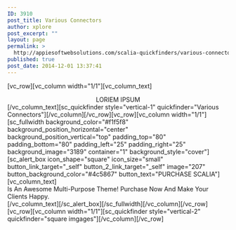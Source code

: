 ```yaml
---
ID: 3910
post_title: Various Connectors
author: xplore
post_excerpt: ""
layout: page
permalink: >
  http://appiesoftwebsolutions.com/scalia-quickfinders/various-connectors/
published: true
post_date: 2014-12-01 13:37:41
---
```

[vc_row][vc_column width="1/1"][vc_column_text]
<div class="title-h3" style="text-align: center;">LORIEM IPSUM</div>
[/vc_column_text][sc_quickfinder style="vertical-1" quickfinder="Various Connectors"][/vc_column][/vc_row][vc_row][vc_column width="1/1"][sc_fullwidth background_color="#f1f5f8" background_position_horizontal="center" background_position_vertical="top" padding_top="80" padding_bottom="80" padding_left="25" padding_right="25" background_image="3189" container="1" background_style="cover"][sc_alert_box icon_shape="square" icon_size="small" button_link_target="_self" button_2_link_target="_self" image="207" button_background_color="#4c5867" button_text="PURCHASE SCALIA"][vc_column_text]
<div class="styled-subtitle">Is An Awesome Multi-Purpose Theme! Purchase Now And Make Your Clients Happy.</div>
[/vc_column_text][/sc_alert_box][/sc_fullwidth][/vc_column][/vc_row][vc_row][vc_column width="1/1"][sc_quickfinder style="vertical-2" quickfinder="square imgages"][/vc_column][/vc_row]